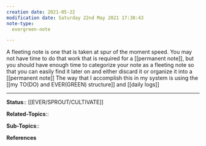 ```yaml
---
creation date: 2021-05-22
modification date: Saturday 22nd May 2021 17:38:43
note-type: 
  evergreen-note

---
```


A fleeting note is one that is taken at spur of the moment speed. You may not have time to do that work that is required for a [[permanent note]], but you should have enough time to categorize your note as a fleeting note so that you can easily find it later on and either discard it or organize it into a [[permanent note]]
The way that I accomplish this in my system is using the [[my TO(DO) and EVER(GREEN) structure]] and [[daily logs]]

---

**Status**:: [[EVER/SPROUT/CULTIVATE]] 

**Related-Topics**:: 
	
**Sub-Topics**::
	
**References**